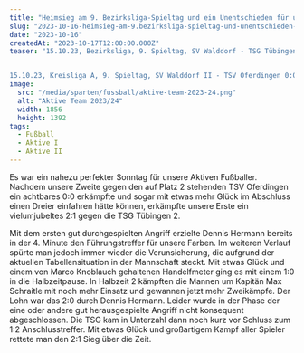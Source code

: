 ```yaml
---
title: "Heimsieg am 9. Bezirksliga-Spieltag und ein Unentschieden für unsere Zweite"
slug: "2023-10-16-heimsieg-am-9.bezirksliga-spieltag-und-unentschieden-fuer-die-zweite"
date: "2023-10-16"
createdAt: "2023-10-17T12:00:00.000Z"
teaser: "15.10.23, Bezirksliga, 9. Spieltag, SV Walddorf - TSG Tübingen II 2:1 (1:0)


15.10.23, Kreisliga A, 9. Spieltag, SV Walddorf II - TSV Oferdingen 0:0"
image:
  src: "/media/sparten/fussball/aktive-team-2023-24.png"
  alt: "Aktive Team 2023/24"
  width: 1856
  height: 1392
tags:
  - Fußball
  - Aktive I
  - Aktive II
---
```

Es war ein nahezu perfekter Sonntag für unsere Aktiven Fußballer. Nachdem unsere Zweite gegen den auf Platz 2 stehenden TSV Oferdingen ein achtbares 0:0 erkämpfte und sogar mit etwas mehr Glück im Abschluss einen Dreier einfahren hätte können, erkämpfte unsere Erste ein vielumjubeltes 2:1 gegen die TSG Tübingen 2.

Mit dem ersten gut durchgespielten Angriff erzielte Dennis Hermann bereits in der 4. Minute den Führungstreffer für unsere Farben. Im weiteren Verlauf spürte man jedoch immer wieder die Verunsicherung, die aufgrund der aktuellen Tabellensituation in der Mannschaft steckt. Mit etwas Glück und einem von Marco Knoblauch gehaltenen Handelfmeter ging es mit einem 1:0 in die Halbzeitpause. In Halbzeit 2 kämpften die Mannen um Kapitän Max Schraitle mit noch mehr Einsatz und gewannen jetzt mehr Zweikämpfe. Der Lohn war das 2:0 durch Dennis Hermann. Leider wurde in der Phase der eine oder andere gut herausgespielte Angriff nicht konsequent abgeschlossen. Die TSG kam in Unterzahl dann noch kurz vor Schluss zum 1:2 Anschlusstreffer. Mit etwas Glück und großartigem Kampf aller Spieler rettete man den 2:1 Sieg über die Zeit.
